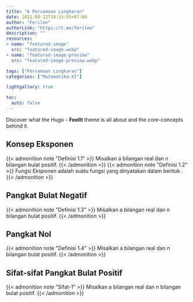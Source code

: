 ```yaml
---
title: "6 Persamaan Lingkaran"
date: 2021-08-22T19:33:55+07:00
author: "Ferilee"
authorLink: "https://t.me/ferilee"
description: ""
resources:
- name: "featured-image"
  src: "featured-image.webp"
- name: "featured-image-preview"
  src: "featured-image-preview.webp"

tags: ["Persamaan Lingkaran"]
categories: ["Matematika-XI"]

lightgallery: true

toc:
  auto: false
---
```


Discover what the Hugo - **FeelIt** theme is all about and the core-concepts behind it.

<!--more-->

## Konsep Eksponen
{{< admonition note "Definisi 1.1" >}}
Misalkan a bilangan real dan n bilangan bulat positif.
{{< /admonition >}}
{{< admonition note "Definisi 1.2" >}}
Fungsi Eksponen adalah suatu fungsi yang dinyatakan dalam bentuk .
{{< /admonition >}}

## Pangkat Bulat Negatif
{{< admonition note "Definisi 1.3" >}}
Misalkan a bilangan real dan n bilangan bulat positif.
{{< /admonition >}}

## Pangkat Nol
{{< admonition note "Definisi 1.4" >}}
Misalkan a bilangan real dan n bilangan bulat positif.
{{< /admonition >}}

## Sifat-sifat Pangkat Bulat Positif
{{< admonition note "Sifat-1" >}}
Misalkan a bilangan real dan n bilangan bulat positif.
{{< /admonition >}}
